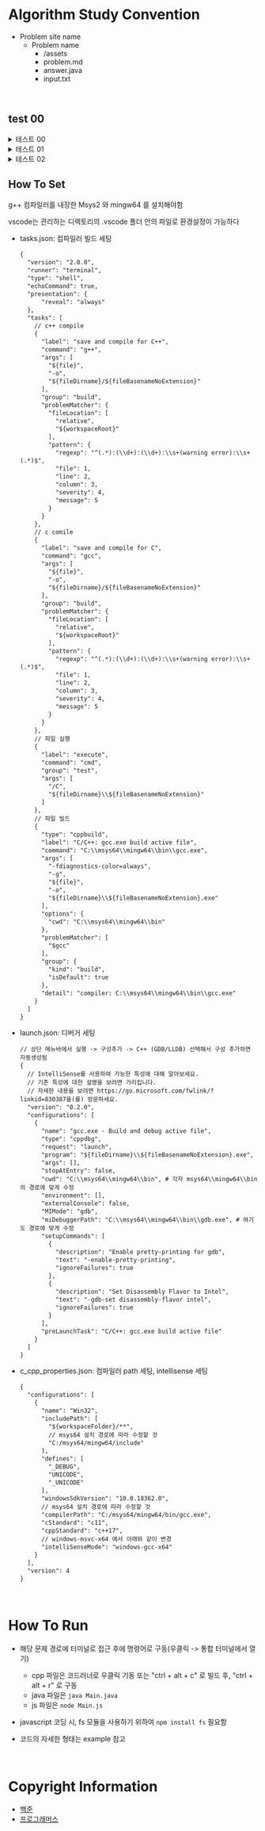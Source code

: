 # Algorithm Study Convention

- Problem site name
  - Problem name
    - /assets
    - problem.md
    - answer.java
    - input.txt

<br />

## test 00

<details>
  <summary>테스트 00</summary>

  <div align="center">
    <img src="./.asset/0.svg" width="400" height="400" alt="css-in-readme">
  </div>

</details>

<details>
  <summary>테스트 01</summary>

  <div align="center">
    <a href="#">
      <img src="./.asset/2.svg" width="400" height="400" alt="css-in-readme">
    </a>
  </div>

</details>

<details>
  <summary>테스트 02</summary>

  <table align="center">
    <tr>
      <td>
        cccccccccccccccccccccccccccccccccccccccccccccccccccccccccccccccccccccccc
      </td>
      <td>
        <a href="#"><img src="./.asset/3.jpg" width="2000" height="100" alt="css-in-readme"></a>
      </td>
    </tr>
  </table>

</details>

## How To Set

g++ 컴파일러를 내장한 Msys2 와 mingw64 를 설치해야함

vscode는 관리하는 디렉토리의 .vscode 폴더 안의 파일로 환경설정이 가능하다

- tasks.json: 컴파일러 빌드 세팅

  ```
  {
    "version": "2.0.0",
    "runner": "terminal",
    "type": "shell",
    "echoCommand": true,
    "presentation": {
        "reveal": "always"
    },
    "tasks": [
      // c++ compile
      {
        "label": "save and compile for C++",
        "command": "g++",
        "args": [
          "${file}",
          "-o",
          "${fileDirname}/${fileBasenameNoExtension}"
        ],
        "group": "build",
        "problemMatcher": {
          "fileLocation": [
            "relative",
            "${workspaceRoot}"
          ],
          "pattern": {
            "regexp": "^(.*):(\\d+):(\\d+):\\s+(warning error):\\s+(.*)$",
            "file": 1,
            "line": 2,
            "column": 3,
            "severity": 4,
            "message": 5
          }
        }
      },
      // c comile
      {
        "label": "save and compile for C",
        "command": "gcc",
        "args": [
          "${file}",
          "-o",
          "${fileDirname}/${fileBasenameNoExtension}"
        ],
        "group": "build",
        "problemMatcher": {
          "fileLocation": [
            "relative",
            "${workspaceRoot}"
          ],
          "pattern": {
            "regexp": "^(.*):(\\d+):(\\d+):\\s+(warning error):\\s+(.*)$",
            "file": 1,
            "line": 2,
            "column": 3,
            "severity": 4,
            "message": 5
          }
        }
      },
      // 파일 실행
      {
        "label": "execute",
        "command": "cmd",
        "group": "test",
        "args": [
          "/C",
          "${fileDirname}\\${fileBasenameNoExtension}"
        ]
      },
      // 파일 빌드
      {
        "type": "cppbuild",
        "label": "C/C++: gcc.exe build active file",
        "command": "C:\\msys64\\mingw64\\bin\\gcc.exe",
        "args": [
          "-fdiagnostics-color=always",
          "-g",
          "${file}",
          "-o",
          "${fileDirname}\\${fileBasenameNoExtension}.exe"
        ],
        "options": {
          "cwd": "C:\\msys64\\mingw64\\bin"
        },
        "problemMatcher": [
          "$gcc"
        ],
        "group": {
          "kind": "build",
          "isDefault": true
        },
        "detail": "compiler: C:\\msys64\\mingw64\\bin\\gcc.exe"
      }
    ]
  }
  ```

- launch.json: 디버거 세팅

  ```
  // 상단 메뉴바에서 실행 -> 구성추가 -> C++ (GDB/LLDB) 선택해서 구성 추가하면 자동생성됨
  {
    // IntelliSense를 사용하여 가능한 특성에 대해 알아보세요.
    // 기존 특성에 대한 설명을 보려면 가리킵니다.
    // 자세한 내용을 보려면 https://go.microsoft.com/fwlink/?linkid=830387을(를) 방문하세요.
    "version": "0.2.0",
    "configurations": [
      {
        "name": "gcc.exe - Build and debug active file",
        "type": "cppdbg",
        "request": "launch",
        "program": "${fileDirname}\\${fileBasenameNoExtension}.exe",
        "args": [],
        "stopAtEntry": false,
        "cwd": "C:\\msys64\\mingw64\\bin", # 각자 msys64\\mingw64\\bin의 경로에 맞게 수정
        "environment": [],
        "externalConsole": false,
        "MIMode": "gdb",
        "miDebuggerPath": "C:\\msys64\\mingw64\\bin\\gdb.exe", # 여기도 경로에 맞게 수정
        "setupCommands": [
          {
            "description": "Enable pretty-printing for gdb",
            "text": "-enable-pretty-printing",
            "ignoreFailures": true
          },
          {
            "description": "Set Disassembly Flavor to Intel",
            "text": "-gdb-set disassembly-flavor intel",
            "ignoreFailures": true
          }
        ],
        "preLaunchTask": "C/C++: gcc.exe build active file"
      }
    ]
  }
  ```

- c_cpp_properties.json: 컴파일러 path 세팅, intellisense 세팅

  ```
  {
    "configurations": [
      {
        "name": "Win32",
        "includePath": [
          "${workspaceFolder}/**",
          // msys64 설치 경로에 따라 수정할 것
          "C:/msys64/mingw64/include"
        ],
        "defines": [
          "_DEBUG",
          "UNICODE",
          "_UNICODE"
        ],
        "windowsSdkVersion": "10.0.18362.0",
        // msys64 설치 경로에 따라 수정할 것
        "compilerPath": "C:/msys64/mingw64/bin/gcc.exe",
        "cStandard": "c11",
        "cppStandard": "c++17",
        // windows-msvc-x64 에서 아래와 같이 변경
        "intelliSenseMode": "windows-gcc-x64"
      }
    ],
    "version": 4
  }
  ```

<br />

# How To Run

- 해당 문제 경로에 터미널로 접근 후에 명령어로 구동(우클릭 -> 통합 터미널에서 열기)

  - cpp 파일은 코드러너로 우클릭 기동 또는 "ctrl + alt + c" 로 빌드 후, "ctrl + alt + r" 로 구동
  - java 파일은 `java Main.java`
  - js 파일은 `node Main.js`

- javascript 코딩 시, fs 모듈을 사용하기 위하여 `npm install fs` 필요함
- 코드의 자세한 형태는 example 참고

<br />

# Copyright Information

- [백준](https://help.acmicpc.net/rule)
- [프로그래머스](https://programmers.zendesk.com/hc/ko/articles/360034546572-%ED%94%84%EB%A1%9C%EA%B7%B8%EB%9E%98%EB%A8%B8%EC%8A%A4%EC%9D%98-%EB%AC%B8%EC%A0%9C%EB%A5%BC-%EC%99%B8%EB%B6%80%EC%97%90-%EA%B2%8C%EC%8B%9C%ED%95%A0-%EC%88%98-%EC%9E%88%EB%82%98%EC%9A%94-)
